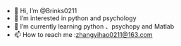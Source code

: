 - 👋 Hi, I’m @Brinks0211
- 👀 I’m interested in python and psychology
- 🌱 I’m currently learning python 、psychopy and Matlab
- 📫 How to reach me :zhangyihao0211@163.com

<!---
Brinks0211/Brinks0211 is a ✨ special ✨ repository because its `README.md` (this file) appears on your GitHub profile.
You can click the Preview link to take a look at your changes.
--->
